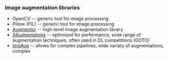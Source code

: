 ### Image augmentation libraries
- OpenCV -- generic tool for image processing
- Pillow (PIL) -- generic tool for image processing
- [Augmentor](https://github.com/mdbloice/Augmentor) -- high-level image augmentation library
- [Albumentations](https://albumentations.ai/) -- optimized for performance, wide range of augmentation techniques, often used in DL competitions (GOTO)
- [ImgAug](https://github.com/aleju/imgaug) -- allows for complex pipelines, wide variaty of augmentations, complex